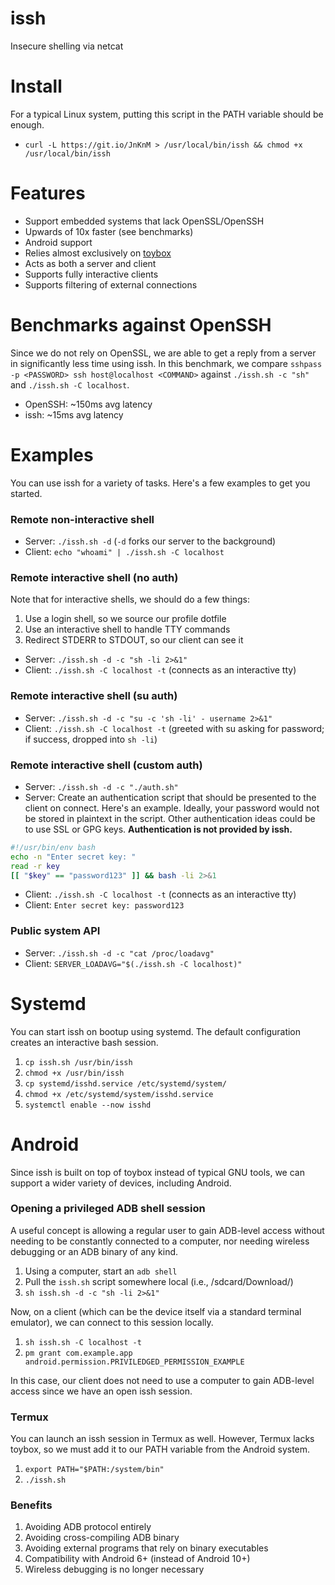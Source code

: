# issh
Insecure shelling via netcat

# Install
For a typical Linux system, putting this script in the PATH variable should be enough.
- `curl -L https://git.io/JnKnM > /usr/local/bin/issh && chmod +x /usr/local/bin/issh`

# Features
- Support embedded systems that lack OpenSSL/OpenSSH
- Upwards of 10x faster (see benchmarks)
- Android support
- Relies almost exclusively on [toybox](http://landley.net/toybox/about.html)
- Acts as both a server and client
- Supports fully interactive clients
- Supports filtering of external connections

# Benchmarks against OpenSSH
Since we do not rely on OpenSSL, we are able to get a reply from a server in significantly less time using issh. In this benchmark, we compare `sshpass -p <PASSWORD> ssh host@localhost <COMMAND>` against `./issh.sh -c "sh"` and `./issh.sh -C localhost`.

- OpenSSH: ~150ms avg latency
- issh: ~15ms avg latency

# Examples
You can use issh for a variety of tasks. Here's a few examples to get you started.

### Remote non-interactive shell
- Server: `./issh.sh -d` (`-d` forks our server to the background)
- Client: `echo "whoami" | ./issh.sh -C localhost`

### Remote interactive shell (no auth)
Note that for interactive shells, we should do a few things:
1) Use a login shell, so we source our profile dotfile
2) Use an interactive shell to handle TTY commands
3) Redirect STDERR to STDOUT, so our client can see it
- Server: `./issh.sh -d -c "sh -li 2>&1"`
- Client: `./issh.sh -C localhost -t` (connects as an interactive tty)

### Remote interactive shell (su auth)
- Server: `./issh.sh -d -c "su -c 'sh -li' - username 2>&1"`
- Client: `./issh.sh -C localhost -t` (greeted with su asking for password; if success, dropped into `sh -li`)

### Remote interactive shell (custom auth)
- Server: `./issh.sh -d -c "./auth.sh"`
- Server: Create an authentication script that should be presented to the client on connect. Here's an example. Ideally, your password would not be stored in plaintext in the script. Other authentication ideas could be to use SSL or GPG keys. **Authentication is not provided by issh.**
```sh
#!/usr/bin/env bash
echo -n "Enter secret key: "
read -r key
[[ "$key" == "password123" ]] && bash -li 2>&1
```
- Client: `./issh.sh -C localhost -t` (connects as an interactive tty)
- Client: `Enter secret key: password123`

### Public system API
- Server: `./issh.sh -d -c "cat /proc/loadavg"`
- Client: `SERVER_LOADAVG="$(./issh.sh -C localhost)"`

# Systemd
You can start issh on bootup using systemd. The default configuration creates an interactive bash session.
1) `cp issh.sh /usr/bin/issh`
2) `chmod +x /usr/bin/issh`
3) `cp systemd/isshd.service /etc/systemd/system/`
4) `chmod +x /etc/systemd/system/isshd.service`
5) `systemctl enable --now isshd`

# Android
Since issh is built on top of toybox instead of typical GNU tools, we can support a wider variety of devices, including Android.

### Opening a privileged ADB shell session
A useful concept is allowing a regular user to gain ADB-level access without needing to be constantly connected to a computer, nor needing wireless debugging or an ADB binary of any kind.

1) Using a computer, start an `adb shell`
2) Pull the `issh.sh` script somewhere local (i.e., /sdcard/Download/)
3) `sh issh.sh -d -c "sh -li 2>&1"`

Now, on a client (which can be the device itself via a standard terminal emulator), we can connect to this session locally.
1) `sh issh.sh -C localhost -t`
2) `pm grant com.example.app android.permission.PRIVILEDGED_PERMISSION_EXAMPLE`

In this case, our client does not need to use a computer to gain ADB-level access since we have an open issh session.

### Termux
You can launch an issh session in Termux as well. However, Termux lacks toybox, so we must add it to our PATH variable from the Android system.

1) `export PATH="$PATH:/system/bin"`
2) `./issh.sh`

### Benefits
1) Avoiding ADB protocol entirely
2) Avoiding cross-compiling ADB binary
3) Avoiding external programs that rely on binary executables
4) Compatibility with Android 6+ (instead of Android 10+)
5) Wireless debugging is no longer necessary
